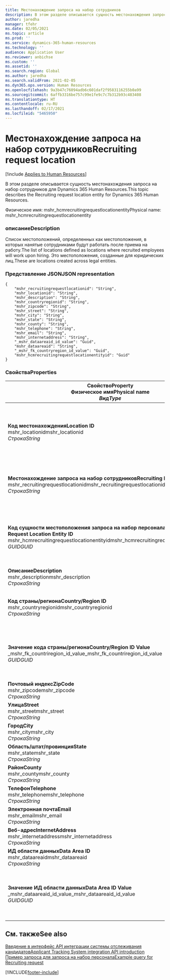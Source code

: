 ```yaml
---
title: Местонахождение запроса на набор сотрудников
description: В этом разделе описывается сущность местонахождения запроса на набор сотрудников для Dynamics 365 Human Resources.
author: jaredha
manager: tfehr
ms.date: 02/05/2021
ms.topic: article
ms.prod: ''
ms.service: dynamics-365-human-resources
ms.technology: ''
audience: Application User
ms.reviewer: anbichse
ms.custom: ''
ms.assetid: ''
ms.search.region: Global
ms.author: jaredha
ms.search.validFrom: 2021-02-05
ms.dyn365.ops.version: Human Resources
ms.openlocfilehash: 9a3b47c76094adb6c601daf2f9583116255b0a99
ms.sourcegitcommit: 6affb3316be757c99e1fe9c7c7b312b93c483408
ms.translationtype: HT
ms.contentlocale: ru-RU
ms.lasthandoff: 02/17/2021
ms.locfileid: "5465950"
---
```

# <a name="recruiting-request-location"></a><span data-ttu-id="c4294-103">Местонахождение запроса на набор сотрудников</span><span class="sxs-lookup"><span data-stu-id="c4294-103">Recruiting request location</span></span>

[!include [Applies to Human Resources](../includes/applies-to-hr.md)]

<span data-ttu-id="c4294-104">В этом разделе описывается сущность местонахождения запроса на набор сотрудников для Dynamics 365 Human Resources.</span><span class="sxs-lookup"><span data-stu-id="c4294-104">This topic describes the Recruiting request location entity for Dynamics 365 Human Resources.</span></span>

<span data-ttu-id="c4294-105">Физическое имя: mshr_hcmrecruitingrequestlocationentity</span><span class="sxs-lookup"><span data-stu-id="c4294-105">Physical name: mshr_hcmrecruitingrequestlocationentity</span></span>

### <a name="description"></a><span data-ttu-id="c4294-106">описание</span><span class="sxs-lookup"><span data-stu-id="c4294-106">Description</span></span>

<span data-ttu-id="c4294-107">Список местоположений, определенных как местоположения, в которых нанятые сотрудниками будут работать после приема на работу.</span><span class="sxs-lookup"><span data-stu-id="c4294-107">The list of locations defined as locations where recruited employees will work upon hiring.</span></span> <span data-ttu-id="c4294-108">Это местоположения, созданные для юридических лиц.</span><span class="sxs-lookup"><span data-stu-id="c4294-108">These are locations created across legal entities.</span></span>

### <a name="json-representation"></a><span data-ttu-id="c4294-109">Представление JSON</span><span class="sxs-lookup"><span data-stu-id="c4294-109">JSON representation</span></span>

```
{
    "mshr_recruitingrequestlocationid": "String",
    "mshr_locationid": "String",
    "mshr_description": "String",
    "mshr_countryregionid": "String",
    "mshr_zipcode": "String",
    "mshr_street": "String",
    "mshr_city": "String",
    "mshr_state": "String",
    "mshr_county": "String",
    "mshr_telephone": "String",
    "mshr_email": "String",
    "mshr_internetaddress": "String",
    "_mshr_dataareaid_id_value": "Guid",
    "mshr_dataareaid": "String",
    "_mshr_fk_countryregion_id_value": "Guid",
    "mshr_hcmrecruitingrequestlocationentityid": "Guid"
}
```

### <a name="properties"></a><span data-ttu-id="c4294-110">Свойства</span><span class="sxs-lookup"><span data-stu-id="c4294-110">Properties</span></span>

| <span data-ttu-id="c4294-111">Свойство</span><span class="sxs-lookup"><span data-stu-id="c4294-111">Property</span></span><br><span data-ttu-id="c4294-112">**Физическое имя**</span><span class="sxs-lookup"><span data-stu-id="c4294-112">**Physical name**</span></span><br><span data-ttu-id="c4294-113">**_Вид_**</span><span class="sxs-lookup"><span data-stu-id="c4294-113">**_Type_**</span></span> | <span data-ttu-id="c4294-114">Использование</span><span class="sxs-lookup"><span data-stu-id="c4294-114">Use</span></span> | <span data-ttu-id="c4294-115">описание</span><span class="sxs-lookup"><span data-stu-id="c4294-115">Description</span></span> |
| --- | --- | --- |
| <span data-ttu-id="c4294-116">**Код местонахождения**</span><span class="sxs-lookup"><span data-stu-id="c4294-116">**Location ID**</span></span><br><span data-ttu-id="c4294-117">mshr_locationid</span><span class="sxs-lookup"><span data-stu-id="c4294-117">mshr_locationid</span></span><br><span data-ttu-id="c4294-118">*Строка*</span><span class="sxs-lookup"><span data-stu-id="c4294-118">*String*</span></span> | <span data-ttu-id="c4294-119">Однократная запись</span><span class="sxs-lookup"><span data-stu-id="c4294-119">Write-once</span></span><br><span data-ttu-id="c4294-120">Требуется</span><span class="sxs-lookup"><span data-stu-id="c4294-120">Required</span></span> | <span data-ttu-id="c4294-121">Созданный системой идентификатор местоположения найма на работу, удобный для восприятия пользователем.</span><span class="sxs-lookup"><span data-stu-id="c4294-121">The system-generated, user-readable identifier for the recruiting location.</span></span> |
| <span data-ttu-id="c4294-122">**Местонахождение запроса на набор сотрудников**</span><span class="sxs-lookup"><span data-stu-id="c4294-122">**Recruiting Request Location**</span></span><br><span data-ttu-id="c4294-123">mshr_recruitingrequestlocationid</span><span class="sxs-lookup"><span data-stu-id="c4294-123">mshr_recruitingrequestlocationid</span></span><br><span data-ttu-id="c4294-124">*Строка*</span><span class="sxs-lookup"><span data-stu-id="c4294-124">*String*</span></span> | <span data-ttu-id="c4294-125">Однократная запись</span><span class="sxs-lookup"><span data-stu-id="c4294-125">Write-once</span></span><br><span data-ttu-id="c4294-126">Требуется</span><span class="sxs-lookup"><span data-stu-id="c4294-126">Required</span></span> | <span data-ttu-id="c4294-127">Определяемый пользователем уникальный идентификатор местоположения набора персонала.</span><span class="sxs-lookup"><span data-stu-id="c4294-127">User-defined unique identifier for the recruiting location.</span></span> |
| <span data-ttu-id="c4294-128">**Код сущности местоположения запроса на набор персонала**</span><span class="sxs-lookup"><span data-stu-id="c4294-128">**Recruiting Request Location Entity ID**</span></span><br><span data-ttu-id="c4294-129">mshr_hcmrecruitingrequestlocationentityid</span><span class="sxs-lookup"><span data-stu-id="c4294-129">mshr_hcmrecruitingrequestlocationentityid</span></span><br><span data-ttu-id="c4294-130">*GUID*</span><span class="sxs-lookup"><span data-stu-id="c4294-130">*GUID*</span></span> | <span data-ttu-id="c4294-131">Только для чтения</span><span class="sxs-lookup"><span data-stu-id="c4294-131">Read-only</span></span><br><span data-ttu-id="c4294-132">Требуется</span><span class="sxs-lookup"><span data-stu-id="c4294-132">Required</span></span> | <span data-ttu-id="c4294-133">Создаваемый системой уникальный идентификатор для записи местоположения запроса на набор сотрудников.</span><span class="sxs-lookup"><span data-stu-id="c4294-133">System-generated unique identifier for the recruiting request location record.</span></span> |
| <span data-ttu-id="c4294-134">**Описание**</span><span class="sxs-lookup"><span data-stu-id="c4294-134">**Description**</span></span><br><span data-ttu-id="c4294-135">mshr_description</span><span class="sxs-lookup"><span data-stu-id="c4294-135">mshr_description</span></span><br><span data-ttu-id="c4294-136">*Строка*</span><span class="sxs-lookup"><span data-stu-id="c4294-136">*String*</span></span> | <span data-ttu-id="c4294-137">Чтение/запись</span><span class="sxs-lookup"><span data-stu-id="c4294-137">Read/write</span></span><br><span data-ttu-id="c4294-138">Требуется</span><span class="sxs-lookup"><span data-stu-id="c4294-138">Required</span></span> | <span data-ttu-id="c4294-139">Описание местоположения.</span><span class="sxs-lookup"><span data-stu-id="c4294-139">Description of the location.</span></span> |
| <span data-ttu-id="c4294-140">**Код страны/региона**</span><span class="sxs-lookup"><span data-stu-id="c4294-140">**Country/Region ID**</span></span><br><span data-ttu-id="c4294-141">mshr_countryregionid</span><span class="sxs-lookup"><span data-stu-id="c4294-141">mshr_countryregionid</span></span><br><span data-ttu-id="c4294-142">*Строка*</span><span class="sxs-lookup"><span data-stu-id="c4294-142">*String*</span></span> | <span data-ttu-id="c4294-143">Только для чтения</span><span class="sxs-lookup"><span data-stu-id="c4294-143">Read-only</span></span><br><span data-ttu-id="c4294-144">Необязательный</span><span class="sxs-lookup"><span data-stu-id="c4294-144">Optional</span></span> | <span data-ttu-id="c4294-145">Указывает страну или регион, гражданином которой является кандидат.</span><span class="sxs-lookup"><span data-stu-id="c4294-145">Specifies the country or region where the candidate has citizenship.</span></span> |
| <span data-ttu-id="c4294-146">**Значение кода страны/региона**</span><span class="sxs-lookup"><span data-stu-id="c4294-146">**Country/Region ID Value**</span></span><br><span data-ttu-id="c4294-147">_mshr_fk_countriregion_id_value</span><span class="sxs-lookup"><span data-stu-id="c4294-147">_mshr_fk_countriregion_id_value</span></span><br><span data-ttu-id="c4294-148">*GUID*</span><span class="sxs-lookup"><span data-stu-id="c4294-148">*GUID*</span></span> | <span data-ttu-id="c4294-149">Только для чтения</span><span class="sxs-lookup"><span data-stu-id="c4294-149">Read-only</span></span><br><span data-ttu-id="c4294-150">Необязательный</span><span class="sxs-lookup"><span data-stu-id="c4294-150">Optional</span></span><br><span data-ttu-id="c4294-151">Внешний ключ: mshr_logisticaddresscountryregionentityid сущности mshr_logisticsaddresscountryregionentity</span><span class="sxs-lookup"><span data-stu-id="c4294-151">Foreign key: mshr_logisticaddresscountryregionentityid of mshr_logisticsaddresscountryregionentity</span></span> | <span data-ttu-id="c4294-152">Созданный системой уникальный идентификатор страны/региона адреса.</span><span class="sxs-lookup"><span data-stu-id="c4294-152">System-generated unique identifier of the country/region of the address.</span></span> |
| <span data-ttu-id="c4294-153">**Почтовый индекс**</span><span class="sxs-lookup"><span data-stu-id="c4294-153">**ZipCode**</span></span><br><span data-ttu-id="c4294-154">mshr_zipcode</span><span class="sxs-lookup"><span data-stu-id="c4294-154">mshr_zipcode</span></span><br><span data-ttu-id="c4294-155">*Строка*</span><span class="sxs-lookup"><span data-stu-id="c4294-155">*String*</span></span> | <span data-ttu-id="c4294-156">Только для чтения</span><span class="sxs-lookup"><span data-stu-id="c4294-156">Read-only</span></span><br><span data-ttu-id="c4294-157">Необязательный</span><span class="sxs-lookup"><span data-stu-id="c4294-157">Optional</span></span> | <span data-ttu-id="c4294-158">Почтовый индекс.</span><span class="sxs-lookup"><span data-stu-id="c4294-158">Zip/postal code.</span></span> |
| <span data-ttu-id="c4294-159">**Улица**</span><span class="sxs-lookup"><span data-stu-id="c4294-159">**Street**</span></span><br><span data-ttu-id="c4294-160">mshr_street</span><span class="sxs-lookup"><span data-stu-id="c4294-160">mshr_street</span></span><br><span data-ttu-id="c4294-161">*Строка*</span><span class="sxs-lookup"><span data-stu-id="c4294-161">*String*</span></span> | <span data-ttu-id="c4294-162">Только для чтения</span><span class="sxs-lookup"><span data-stu-id="c4294-162">Read-only</span></span><br><span data-ttu-id="c4294-163">Необязательный</span><span class="sxs-lookup"><span data-stu-id="c4294-163">Optional</span></span> | <span data-ttu-id="c4294-164">Улица в адресе.</span><span class="sxs-lookup"><span data-stu-id="c4294-164">Street address.</span></span> |
| <span data-ttu-id="c4294-165">**Город**</span><span class="sxs-lookup"><span data-stu-id="c4294-165">**City**</span></span><br><span data-ttu-id="c4294-166">mshr_city</span><span class="sxs-lookup"><span data-stu-id="c4294-166">mshr_city</span></span><br><span data-ttu-id="c4294-167">*Строка*</span><span class="sxs-lookup"><span data-stu-id="c4294-167">*String*</span></span> | <span data-ttu-id="c4294-168">Только для чтения</span><span class="sxs-lookup"><span data-stu-id="c4294-168">Read-only</span></span><br><span data-ttu-id="c4294-169">Необязательный</span><span class="sxs-lookup"><span data-stu-id="c4294-169">Optional</span></span> | <span data-ttu-id="c4294-170">Город.</span><span class="sxs-lookup"><span data-stu-id="c4294-170">City.</span></span> |
| <span data-ttu-id="c4294-171">**Область/штат/провинция**</span><span class="sxs-lookup"><span data-stu-id="c4294-171">**State**</span></span><br><span data-ttu-id="c4294-172">mshr_state</span><span class="sxs-lookup"><span data-stu-id="c4294-172">mshr_state</span></span><br><span data-ttu-id="c4294-173">*Строка*</span><span class="sxs-lookup"><span data-stu-id="c4294-173">*String*</span></span> | <span data-ttu-id="c4294-174">Только для чтения</span><span class="sxs-lookup"><span data-stu-id="c4294-174">Read-only</span></span><br><span data-ttu-id="c4294-175">Необязательный</span><span class="sxs-lookup"><span data-stu-id="c4294-175">Optional</span></span> | <span data-ttu-id="c4294-176">Область, республика, край, округ.</span><span class="sxs-lookup"><span data-stu-id="c4294-176">State or province.</span></span> |
| <span data-ttu-id="c4294-177">**Райoн**</span><span class="sxs-lookup"><span data-stu-id="c4294-177">**County**</span></span><br><span data-ttu-id="c4294-178">mshr_county</span><span class="sxs-lookup"><span data-stu-id="c4294-178">mshr_county</span></span><br><span data-ttu-id="c4294-179">*Строка*</span><span class="sxs-lookup"><span data-stu-id="c4294-179">*String*</span></span> | <span data-ttu-id="c4294-180">Только для чтения</span><span class="sxs-lookup"><span data-stu-id="c4294-180">Read-only</span></span><br><span data-ttu-id="c4294-181">Необязательный</span><span class="sxs-lookup"><span data-stu-id="c4294-181">Optional</span></span> | <span data-ttu-id="c4294-182">Райoн.</span><span class="sxs-lookup"><span data-stu-id="c4294-182">County.</span></span> |
| <span data-ttu-id="c4294-183">**Телефон**</span><span class="sxs-lookup"><span data-stu-id="c4294-183">**Telephone**</span></span><br><span data-ttu-id="c4294-184">mshr_telephone</span><span class="sxs-lookup"><span data-stu-id="c4294-184">mshr_telephone</span></span><br><span data-ttu-id="c4294-185">*Строка*</span><span class="sxs-lookup"><span data-stu-id="c4294-185">*String*</span></span> | <span data-ttu-id="c4294-186">Чтение/запись</span><span class="sxs-lookup"><span data-stu-id="c4294-186">Read/write</span></span><br><span data-ttu-id="c4294-187">Необязательный</span><span class="sxs-lookup"><span data-stu-id="c4294-187">Optional</span></span> | <span data-ttu-id="c4294-188">Номер телефона для местоположения.</span><span class="sxs-lookup"><span data-stu-id="c4294-188">Telephone number for the location.</span></span> |
| <span data-ttu-id="c4294-189">**Электронная почта**</span><span class="sxs-lookup"><span data-stu-id="c4294-189">**Email**</span></span><br><span data-ttu-id="c4294-190">mshr_email</span><span class="sxs-lookup"><span data-stu-id="c4294-190">mshr_email</span></span><br><span data-ttu-id="c4294-191">*Строка*</span><span class="sxs-lookup"><span data-stu-id="c4294-191">*String*</span></span> | <span data-ttu-id="c4294-192">Чтение/запись</span><span class="sxs-lookup"><span data-stu-id="c4294-192">Read/write</span></span><br><span data-ttu-id="c4294-193">Необязательный</span><span class="sxs-lookup"><span data-stu-id="c4294-193">Optional</span></span> | <span data-ttu-id="c4294-194">Адрес электронной почты.</span><span class="sxs-lookup"><span data-stu-id="c4294-194">Email address.</span></span> |
| <span data-ttu-id="c4294-195">**Веб-адрес**</span><span class="sxs-lookup"><span data-stu-id="c4294-195">**InternetAddress**</span></span><br><span data-ttu-id="c4294-196">mshr_internetaddress</span><span class="sxs-lookup"><span data-stu-id="c4294-196">mshr_internetaddress</span></span><br><span data-ttu-id="c4294-197">*Строка*</span><span class="sxs-lookup"><span data-stu-id="c4294-197">*String*</span></span> | <span data-ttu-id="c4294-198">Чтение/запись</span><span class="sxs-lookup"><span data-stu-id="c4294-198">Read/write</span></span><br><span data-ttu-id="c4294-199">Необязательный</span><span class="sxs-lookup"><span data-stu-id="c4294-199">Optional</span></span> | <span data-ttu-id="c4294-200">URL-адрес веб-сайта местоположения.</span><span class="sxs-lookup"><span data-stu-id="c4294-200">URL for the location website.</span></span> |
| <span data-ttu-id="c4294-201">**ИД области данных**</span><span class="sxs-lookup"><span data-stu-id="c4294-201">**Data Area ID**</span></span><br><span data-ttu-id="c4294-202">mshr_dataareaid</span><span class="sxs-lookup"><span data-stu-id="c4294-202">mshr_dataareaid</span></span><br><span data-ttu-id="c4294-203">*Строка*</span><span class="sxs-lookup"><span data-stu-id="c4294-203">*String*</span></span> | <span data-ttu-id="c4294-204">Чтение/запись</span><span class="sxs-lookup"><span data-stu-id="c4294-204">Read/write</span></span><br><span data-ttu-id="c4294-205">Необязательный</span><span class="sxs-lookup"><span data-stu-id="c4294-205">Optional</span></span> | <span data-ttu-id="c4294-206">Указывает юридическое лицо (компанию).</span><span class="sxs-lookup"><span data-stu-id="c4294-206">Specifies the legal entity (company).</span></span> |
| <span data-ttu-id="c4294-207">**Значение ИД области данных**</span><span class="sxs-lookup"><span data-stu-id="c4294-207">**Data Area ID Value**</span></span><br><span data-ttu-id="c4294-208">_mshr_dataareaid_id_value</span><span class="sxs-lookup"><span data-stu-id="c4294-208">_mshr_dataareaid_id_value</span></span><br><span data-ttu-id="c4294-209">*GUID*</span><span class="sxs-lookup"><span data-stu-id="c4294-209">*GUID*</span></span> | <span data-ttu-id="c4294-210">Только для чтения</span><span class="sxs-lookup"><span data-stu-id="c4294-210">Read-only</span></span><br><span data-ttu-id="c4294-211">Необязательный</span><span class="sxs-lookup"><span data-stu-id="c4294-211">Optional</span></span><br><span data-ttu-id="c4294-212">Внешний ключ: cdm_companyid сущности cdm_company</span><span class="sxs-lookup"><span data-stu-id="c4294-212">Foreign key: cdm_companyid of cdm_company entity</span></span> | <span data-ttu-id="c4294-213">Созданное системой значение GUID, идентифицирующее юридическое лицо (компанию).</span><span class="sxs-lookup"><span data-stu-id="c4294-213">System-generated GUID value identifying the legal entity (company).</span></span> |

## <a name="see-also"></a><span data-ttu-id="c4294-214">См. также</span><span class="sxs-lookup"><span data-stu-id="c4294-214">See also</span></span>

[<span data-ttu-id="c4294-215">Введение в интерфейс API интеграции системы отслеживания кандидатов</span><span class="sxs-lookup"><span data-stu-id="c4294-215">Applicant Tracking System integration API introduction</span></span>](hr-admin-integration-ats-api-introduction.md)<br>
[<span data-ttu-id="c4294-216">Пример запроса для запроса на набор персонала</span><span class="sxs-lookup"><span data-stu-id="c4294-216">Example query for Recruiting request</span></span>](hr-admin-integration-ats-api-recruiting-request-example-query.md)



[!INCLUDE[footer-include](../includes/footer-banner.md)]